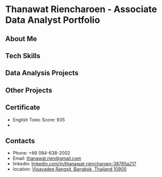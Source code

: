 # Thanawat Riencharoen - Associate Data Analyst Portfolio 

## About Me


## Tech Skills


## Data Analysis Projects


## Other Projects


## Certificate
- English Toeic Score: 935
- 

## Contacts
- Phone: +66 084-638-2002
- Email: thanawat.rien@gmail.com 
- linkedin: [linkedin.com/in/thanawat-riencharoen-38785a217](linkedin.com/in/thanawat-riencharoen-38785a217)
- location: [Vipavadee Rangsit, Bangkok, Thailand 10900](https://goo.gl/maps/RQyHFCRxAKrBkgTUA)
